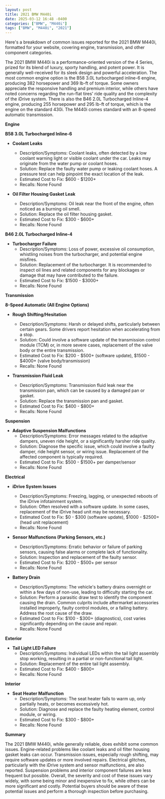 ```yaml
---
layout: post
title: 2021 BMW M440i
date: 2025-03-12 16:48 -0400
categories: ["BMW", "M440i"]
tags: ["BMW", "M440i", "2021"]
---
```

Here's a breakdown of common issues reported for the 2021 BMW M440i, formatted for your website, covering engine, transmission, and other component categories.

The 2021 BMW M440i is a performance-oriented version of the 4 Series, prized for its blend of luxury, sporty handling, and potent power. It is generally well-received for its sleek design and powerful acceleration. The most common engine option is the B58 3.0L turbocharged inline-6 engine, producing 382 horsepower and 369 lb-ft of torque. Some owners appreciate the responsive handling and premium interior, while others have noted concerns regarding the run-flat tires' ride quality and the complexity of the iDrive system. There is also the B46 2.0L Turbocharged Inline-4 engine, producing 255 horsepower and 295 lb-ft of torque, which is the engine on the standard 430i. The M440i comes standard with an 8-speed automatic transmission.

**Engine**

**B58 3.0L Turbocharged Inline-6**

*   **Coolant Leaks**
    *   Description/Symptoms: Coolant leaks, often detected by a low coolant warning light or visible coolant under the car. Leaks may originate from the water pump or coolant hoses.
    *   Solution: Replace the faulty water pump or leaking coolant hoses. A pressure test can help pinpoint the exact location of the leak.
    *   Estimated Cost to Fix: $600 - $1200+
    *   Recalls: None Found

*   **Oil Filter Housing Gasket Leak**
    *   Description/Symptoms: Oil leak near the front of the engine, often noticed as a burning oil smell.
    *   Solution: Replace the oil filter housing gasket.
    *   Estimated Cost to Fix: $300 - $600+
    *   Recalls: None Found

**B46 2.0L Turbocharged Inline-4**

* **Turbocharger Failure**
    * Description/Symptoms: Loss of power, excessive oil consumption, whistling noises from the turbocharger, and potential engine misfires.
    * Solution: Replacement of the turbocharger. It is recommended to inspect oil lines and related components for any blockages or damage that may have contributed to the failure.
    * Estimated Cost to Fix: $1500 - $3000+
    * Recalls: None Found

**Transmission**

**8-Speed Automatic (All Engine Options)**

*   **Rough Shifting/Hesitation**
    *   Description/Symptoms: Harsh or delayed shifts, particularly between certain gears. Some drivers report hesitation when accelerating from a stop.
    *   Solution: Could involve a software update of the transmission control module (TCM) or, in more severe cases, replacement of the valve body or the entire transmission.
    *   Estimated Cost to Fix: $200 - $500+ (software update), $1500 - $4000+ (valve body/transmission)
    *   Recalls: None Found

*   **Transmission Fluid Leak**
    *   Description/Symptoms: Transmission fluid leak near the transmission pan, which can be caused by a damaged pan or gasket.
    *   Solution: Replace the transmission pan and gasket.
    *   Estimated Cost to Fix: $400 - $800+
    *   Recalls: None Found

**Suspension**

*   **Adaptive Suspension Malfunctions**
    *   Description/Symptoms: Error messages related to the adaptive dampers, uneven ride height, or a significantly harsher ride quality.
    *   Solution: Diagnose the specific issue, which could involve a faulty damper, ride height sensor, or wiring issue. Replacement of the affected component is typically required.
    *   Estimated Cost to Fix: $500 - $1500+ per damper/sensor
    *   Recalls: None Found

**Electrical**

*   **iDrive System Issues**
    *   Description/Symptoms: Freezing, lagging, or unexpected reboots of the iDrive infotainment system.
    *   Solution: Often resolved with a software update. In some cases, replacement of the iDrive head unit may be necessary.
    *   Estimated Cost to Fix: $0 - $300 (software update), $1000 - $2500+ (head unit replacement)
    *   Recalls: None Found

*   **Sensor Malfunctions (Parking Sensors, etc.)**
    *   Description/Symptoms: Erratic behavior or failure of parking sensors, causing false alarms or complete lack of functionality.
    *   Solution: Inspection and replacement of the faulty sensor.
    *   Estimated Cost to Fix: $200 - $500+ per sensor
    *   Recalls: None Found

*   **Battery Drain**
    *   Description/Symptoms: The vehicle's battery drains overnight or within a few days of non-use, leading to difficulty starting the car.
    *   Solution: Perform a parasitic draw test to identify the component causing the drain. Common culprits include aftermarket accessories installed improperly, faulty control modules, or a failing battery. Address the root cause of the draw.
    *   Estimated Cost to Fix: $100 - $300+ (diagnostics), cost varies significantly depending on the cause and repair.
    *   Recalls: None Found

**Exterior**

*   **Tail Light LED Failure**
    *   Description/Symptoms: Individual LEDs within the tail light assembly stop working, resulting in a partial or non-functional tail light.
    *   Solution: Replacement of the entire tail light assembly.
    *   Estimated Cost to Fix: $400 - $800+
    *   Recalls: None Found

**Interior**

*   **Seat Heater Malfunction**
    *   Description/Symptoms: The seat heater fails to warm up, only partially heats, or becomes excessively hot.
    *   Solution: Diagnose and replace the faulty heating element, control module, or wiring.
    *   Estimated Cost to Fix: $300 - $800+
    *   Recalls: None Found

**Summary**

The 2021 BMW M440i, while generally reliable, does exhibit some common issues. Engine-related problems like coolant leaks and oil filter housing gasket leaks can occur. Transmission issues, especially rough shifting, may require software updates or more involved repairs. Electrical glitches, particularly with the iDrive system and sensor malfunctions, are also reported. Suspension problems and interior component failures are less frequent but possible. Overall, the severity and cost of these issues vary widely, with some being minor and inexpensive to fix, while others can be more significant and costly. Potential buyers should be aware of these potential issues and perform a thorough inspection before purchasing.


